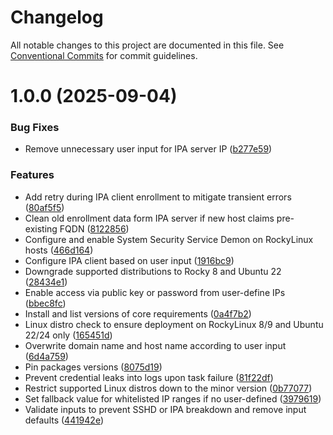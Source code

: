 # Changelog

All notable changes to this project are documented in this file. See
[Conventional Commits](https://conventionalcommits.org) for commit guidelines.

# 1.0.0 (2025-09-04)


### Bug Fixes

* Remove unnecessary user input for IPA server IP ([b277e59](https://github.com/ewcloud/ewc-ansible-role-ipa-client-enroll/commit/b277e5940b9187c72316c7f0fe706446fc6141b4))


### Features

* Add retry during IPA client enrollment to mitigate transient errors ([80af5f5](https://github.com/ewcloud/ewc-ansible-role-ipa-client-enroll/commit/80af5f53d328aa90b629fb7c0430a541f3b80a41))
* Clean old enrollment data form IPA server if new host claims pre-existing FQDN ([8122856](https://github.com/ewcloud/ewc-ansible-role-ipa-client-enroll/commit/81228568f0feeaa3fa3860f2dd9225e2eff4cdda))
* Configure and enable System Security Service Demon on RockyLinux hosts ([466d164](https://github.com/ewcloud/ewc-ansible-role-ipa-client-enroll/commit/466d1640b7d8cfcf15401b289496e1db0f855659))
* Configure IPA client based on user input ([1916bc9](https://github.com/ewcloud/ewc-ansible-role-ipa-client-enroll/commit/1916bc955360b2b5b202c6b7eb70d8c7aab2d2d5))
* Downgrade supported distributions to Rocky 8 and Ubuntu 22 ([28434e1](https://github.com/ewcloud/ewc-ansible-role-ipa-client-enroll/commit/28434e1cef176a8cc4c2b6d8e0104d14c51e4651))
* Enable access via public key or password from user-define IPs ([bbec8fc](https://github.com/ewcloud/ewc-ansible-role-ipa-client-enroll/commit/bbec8fc0896a20c803815045736110d714c277c8))
* Install and list versions of core requirements ([0a4f7b2](https://github.com/ewcloud/ewc-ansible-role-ipa-client-enroll/commit/0a4f7b236b58edd1cd885e539da216bf3e9c71db))
* Linux distro check to ensure deployment on RockyLinux 8/9 and Ubuntu 22/24 only ([165451d](https://github.com/ewcloud/ewc-ansible-role-ipa-client-enroll/commit/165451dd1b2c5b24a4453e347236fb040e3bd83a))
* Overwrite domain name and host name according to user input ([6d4a759](https://github.com/ewcloud/ewc-ansible-role-ipa-client-enroll/commit/6d4a759b7b250abbe009b5b10576561d6087b9e3))
* Pin packages versions ([8075d19](https://github.com/ewcloud/ewc-ansible-role-ipa-client-enroll/commit/8075d19bc1207340f389407607a0c3aa188a409b))
* Prevent credential leaks into logs upon task failure ([81f22df](https://github.com/ewcloud/ewc-ansible-role-ipa-client-enroll/commit/81f22dfac89516acacd84c6c56da1c5a8bfa87c8))
* Restrict supported Linux distros down to the minor version ([0b77077](https://github.com/ewcloud/ewc-ansible-role-ipa-client-enroll/commit/0b770775bcd6c4423b5a1c41ee8d839df0403f95))
* Set fallback value for whitelisted IP ranges if no user-defined ([3979619](https://github.com/ewcloud/ewc-ansible-role-ipa-client-enroll/commit/39796199ff9ef24d963500ed5b476481523fd7d1))
* Validate inputs to prevent SSHD or IPA breakdown and remove input defaults ([441942e](https://github.com/ewcloud/ewc-ansible-role-ipa-client-enroll/commit/441942eec425037669749606820115213577f901))
